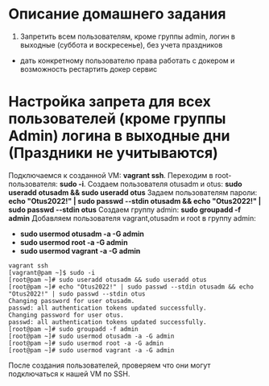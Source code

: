# Описание домашнего задания
1) Запретить всем пользователям, кроме группы admin, логин в выходные (суббота и воскресенье), без учета праздников

* дать конкретному пользователю права работать с докером
и возможность рестартить докер сервис
# Настройка запрета для всех пользователей (кроме группы Admin) логина в выходные дни (Праздники не учитываются)
Подключаемся к созданной VM: **vagrant ssh**.
Переходим в root-пользователя: **sudo -i**.
Создаем пользователя otusadm и otus: **sudo useradd otusadm && sudo useradd otus**
Задаем пользователям пароли: **echo "Otus2022!" | sudo passwd --stdin otusadm && echo "Otus2022!" | sudo passwd --stdin otus**
Создаем группу admin: **sudo groupadd -f admin**
Добавляем пользователя vagrant,otusadm и root в группу admin:
   + **sudo usermod otusadm -a -G admin**
   + **sudo usermod root -a -G admin**
   + **sudo usermod vagrant -a -G admin**

    
    
```
vagrant ssh 
[vagrant@pam ~]$ sudo -i 
[root@pam ~]# sudo useradd otusadm && sudo useradd otus
[root@pam ~]# echo "Otus2022!" | sudo passwd --stdin otusadm && echo "Otus2022!" | sudo passwd --stdin otus
Changing password for user otusadm.
passwd: all authentication tokens updated successfully.
Changing password for user otus.
passwd: all authentication tokens updated successfully.
[root@pam ~]# sudo groupadd -f admin
[root@pam ~]# sudo usermod otusadm -a -G admin
[root@pam ~]# sudo usermod root -a -G admin
[root@pam ~]# sudo usermod vagrant -a -G admin
```
После создания пользователей, проверяем что они могут подключаться к нашей VM по SSH. 
